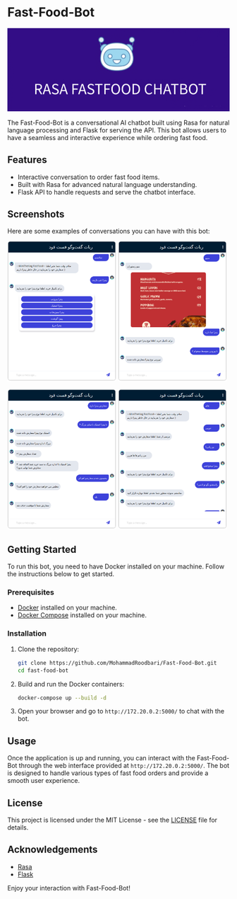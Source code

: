 # Fast-Food-Bot
<p align="center"><img src="./screenshots/demo.png"></p>
The Fast-Food-Bot is a conversational AI chatbot built using Rasa for natural language processing and Flask for serving the API. This bot allows users to have a seamless and interactive experience while ordering fast food.

## Features

- Interactive conversation to order fast food items.
- Built with Rasa for advanced natural language understanding.
- Flask API to handle requests and serve the chatbot interface.

## Screenshots

Here are some examples of conversations you can have with this bot:

<p float="left">
<img src="./screenshots/1.png" width="49%">
<img src="./screenshots/2.png" width="49%">
</p>
<p float="left">
<img src="./screenshots/3.png" width="49%">
<img src="./screenshots/4.png" width="49%">
</p>

## Getting Started

To run this bot, you need to have Docker installed on your machine. Follow the instructions below to get started.

### Prerequisites

- [Docker](https://docs.docker.com/get-docker/) installed on your machine.
- [Docker Compose](https://docs.docker.com/compose/install/) installed on your machine.

### Installation

1. Clone the repository:
    ```sh
    git clone https://github.com/MohammadRoodbari/Fast-Food-Bot.git
    cd fast-food-bot
    ```

2. Build and run the Docker containers:
    ```sh
    docker-compose up --build -d
    ```

3. Open your browser and go to `http://172.20.0.2:5000/` to chat with the bot.

## Usage

Once the application is up and running, you can interact with the Fast-Food-Bot through the web interface provided at `http://172.20.0.2:5000/`. The bot is designed to handle various types of fast food orders and provide a smooth user experience.

## License

This project is licensed under the MIT License - see the [LICENSE](LICENSE) file for details.

## Acknowledgements

- [Rasa](https://rasa.com/)
- [Flask](https://flask.palletsprojects.com/)



Enjoy your interaction with Fast-Food-Bot!